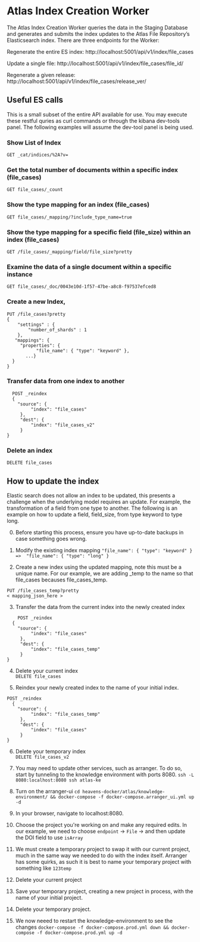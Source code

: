 # Atlas Index Creation Worker

The Atlas Index Creation Worker queries the data in the Staging Database and generates and submits the index updates to the Atlas File Repository’s Elasticsearch index. There are three endpoints for the Worker:

Regenerate the entire ES index:
http://localhost:5001/api/v1/index/file_cases

Update a single file:
http://localhost:5001/api/v1/index/file_cases/file_id/<file uuid>

Regenerate a given release:
http://localhost:5001/api/v1/index/file_cases/release_ver/<release version>


## Useful ES calls
This is a small subset of the entire API available for use. You may execute these restful quries as curl commands or through the kibana dev-tools panel. The following examples will assume the dev-tool panel is being used.
  
### Show List of Index
`GET _cat/indices/%2A?v=`

  ### Get the total number of documents within a specific index (file_cases)
`GET file_cases/_count`

 ### Show the type mapping for an index (file_cases)
`GET file_cases/_mapping/?include_type_name=true`

### Show the type mapping for a specific field (file_size) within an index (file_cases)
`GET /file_cases/_mapping/field/file_size?pretty`

  ### Examine the data of a single document within a specific instance
`GET file_cases/_doc/0043e10d-1f57-47be-a8c8-f97537efced8`
 
  
### Create a new Index,
```
PUT /file_cases?pretty
{
    "settings" : {
        "number_of_shards" : 1
    },
   "mappings": { 
     "properties": { 
		   "file_name": { "type": "keyword" },
       ...}
  }
}
```

### Transfer data from one index to another
```
  POST _reindex 
  {
    "source": {
         "index": "file_cases"
     },
     "dest": {
         "index": "file_cases_v2"
     }
}
```
  
### Delete an index
`DELETE file_cases`


## How to update the index

Elastic search does not allow an index to be updated, this presents a challenge when the underlying model requires an update. For example, the transformation of a field from one type to another. The following is an example on how to update a field, field_size, from type keyword to type long.

0. Before starting this process, ensure you have up-to-date backups in case something goes wrong.
  
1. Modify the existing index mapping
  `"file_name": { "type": "keyword" } =>  "file_name": { "type": "long" }`
  
2. Create a new index using the updated mapping, note this must be a unique name. For our example, we are adding _temp to the name so that file_cases becauses file_cases_temp.
  
  ```
  PUT /file_cases_temp?pretty
  < mapping_json_here >
  ````
    
3. Transfer the data from the current index into the newly created index
```
    POST _reindex 
  {
    "source": {
         "index": "file_cases"
     },
     "dest": {
         "index": "file_cases_temp"
     }
}
```

4. Delete your current index   
`DELETE file_cases`

5. Reindex your newly created index to the name of your initial index.   
```
POST _reindex 
  {
    "source": {
         "index": "file_cases_temp"
     },
     "dest": {
         "index": "file_cases"
     }
}
```

6. Delete your temporary index    
`DELETE file_cases_v2`
 

7. You may need to update other services, such as arranger. To do so, start by tunneling to the knowledge environment with ports 8080.
`ssh -L 8080:localhost:8080 ssh atlas-ke`
    
8. Turn on the arranger-ui
`cd heavens-docker/atlas/knowledge-environment/ && docker-compose -f docker-compose.arranger_ui.yml up -d`
    
9. In your browser, navigate to localhost:8080.

10. Choose the project you're working on and make any required edits. In our example, we need to choose `endpoint` -> `File` -> and then update the DOI field to use `isArray`
    
11. We must create a temporary project to swap it with our current project, much in the same way we needed to do with the index itself. Arranger has some quirks, as such it is best to name your temporary project with something like `123temp`
    
12. Delete your current project
    
13. Save your temporary project, creating a new project in process, with the name of your initial project.
    
14. Delete your temporary project.
  
15. We now neeed to restart the knowledge-environment to see the changes
`docker-compose -f docker-compose.prod.yml down && docker-compose -f docker-compose.prod.yml up -d`
